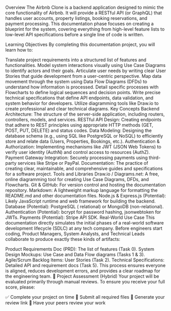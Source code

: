 Overview
The Airbnb Clone is a backend application designed to mimic the core functionality of Airbnb. It will provide a RESTful API (or GraphQL) that handles user accounts, property listings, booking reservations, and payment processing. This documentation phase focuses on creating a blueprint for the system, covering everything from high-level feature lists to low-level API specifications before a single line of code is written.

Learning Objectives
By completing this documentation project, you will learn how to:

Translate project requirements into a structured list of features and functionalities.
Model system interactions visually using Use Case Diagrams to identify actors and their goals.
Articulate user needs by writing clear User Stories that guide development from a user-centric perspective.
Map data movement through the system using Data Flow Diagrams (DFDs) to understand how information is processed.
Detail specific processes with Flowcharts to define logical sequences and decision points.
Write precise technical specifications that define API endpoints, data validation, and system behavior for developers.
Utilize diagramming tools like Draw.io to create professional and clear technical diagrams.
Key Concepts
Backend Architecture: The structure of the server-side application, including routers, controllers, models, and services.
RESTful API Design: Creating endpoints that adhere to REST principles using appropriate HTTP methods (GET, POST, PUT, DELETE) and status codes.
Data Modeling: Designing the database schema (e.g., using SQL like PostgreSQL or NoSQL) to efficiently store and relate data (Users, Properties, Bookings, etc.).
Authentication & Authorization: Implementing mechanisms like JWT (JSON Web Tokens) to verify user identity (AuthN) and control access to resources (AuthZ).
Payment Gateway Integration: Securely processing payments using third-party services like Stripe or PayPal.
Documentation: The practice of creating clear, maintainable, and comprehensive guides and specifications for a software project.
Tools and Libraries
Draw.io / Diagrams.net: A free, online diagramming tool for creating Use Case Diagrams, DFDs, and Flowcharts.
Git & GitHub: For version control and hosting the documentation repository.
Markdown: A lightweight markup language for formatting the README.md and other documentation files.
Node.js & Express.js (Potential): Likely JavaScript runtime and web framework for building the backend.
Database (Potential): PostgreSQL ( relational) or MongoDB (non-relational).
Authentication (Potential): bcrypt for password hashing, jsonwebtoken for JWTs.
Payments (Potential): Stripe API SDK.
Real-World Use Case
This documentation directly simulates the initial phases of a real-world software development lifecycle (SDLC) at any tech company. Before engineers start coding, Product Managers, System Analysts, and Technical Leads collaborate to produce exactly these kinds of artifacts:

Product Requirements Doc (PRD): The list of features (Task 0).
System Design Mockups: Use Case and Data Flow diagrams (Tasks 1 & 3).
Agile/Scrum Backlog Items: User Stories (Task 2).
Technical Specifications: Detailed API and requirement docs (Task 5). This process ensures everyone is aligned, reduces development errors, and provides a clear roadmap for the engineering team.
📝 Project Assessment (Hybrid)
Your project will be evaluated primarily through manual reviews. To ensure you receive your full score, please:

✅ Complete your project on time
📄 Submit all required files
🔗 Generate your review link
👥 Have your peers review your work
